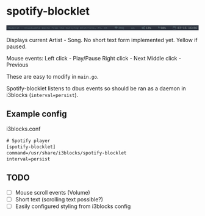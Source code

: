# spotify-blocklet

![Spotify-blocklet](/assets/screenshot.png?raw=true "Spotify-blocket")

Displays current Artist - Song. No short text form implemented yet.
Yellow if paused.

Mouse events:
Left click - Play/Pause
Right click - Next
Middle click - Previous

These are easy to modify in `main.go`.

Spotify-blocklet listens to dbus events so should be ran as a daemon in i3blocks (`interval=persist`).

## Example config
i3blocks.conf
```
# Spotify player
[spotify-blocklet]
command=/usr/share/i3blocks/spotify-blocklet
interval=persist
```

## TODO
* [ ] Mouse scroll events (Volume)
* [ ] Short text (scrolling text possible?)
* [ ] Easily configured styling from i3blocks config
